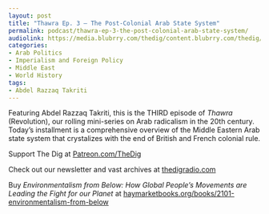 ```yaml
---
layout: post
title: "Thawra Ep. 3 – The Post-Colonial Arab State System"
permalink: podcast/thawra-ep-3-the-post-colonial-arab-state-system/
audiolink: https://media.blubrry.com/thedig/content.blubrry.com/thedig/The_Dig-EP_437-Takriti.mp3
categories:
- Arab Politics
- Imperialism and Foreign Policy
- Middle East
- World History
tags:
- Abdel Razzaq Takriti
---
```


Featuring Abdel Razzaq Takriti, this is the THIRD episode of *Thawra* (Revolution), our rolling mini-series on Arab radicalism in the 20th century. Today’s installment is a comprehensive overview of the Middle Eastern Arab state system that crystalizes with the end of British and French colonial rule.

Support The Dig at [Patreon.com/TheDig](http://Patreon.com/TheDig)

Check out our newsletter and vast archives at [thedigradio.com](http://thedigradio.com)

Buy *Environmentalism from Below: How Global People’s Movements are Leading the Fight for our Planet* at [haymarketbooks.org/books/2101-environmentalism-from-below](http://haymarketbooks.org/books/2101-environmentalism-from-below) 

